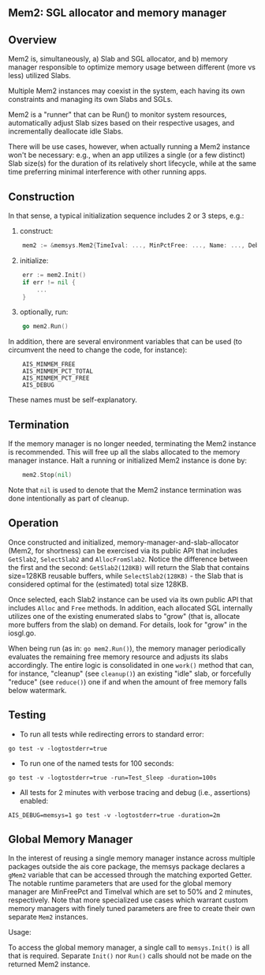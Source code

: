 Mem2: SGL allocator and memory manager
-----------------------------------------------------------------

## Overview


Mem2 is, simultaneously, a) Slab and SGL allocator, and b) memory manager
responsible to optimize memory usage between different (more vs less) utilized
Slabs.

Multiple Mem2 instances may coexist in the system, each having its own
constraints and managing its own Slabs and SGLs.

Mem2 is a "runner" that can be Run() to monitor system resources, automatically
adjust Slab sizes based on their respective usages, and incrementally
deallocate idle Slabs.

There will be use cases, however, when actually running a Mem2 instance
won't be necessary: e.g., when an app utilizes a single (or a few distinct)
Slab size(s) for the duration of its relatively short lifecycle,
while at the same time preferring minimal interference with other running apps.

## Construction

In that sense, a typical initialization sequence includes 2 or 3 steps, e.g.:
1) construct:
```go
	mem2 := &memsys.Mem2{TimeIval: ..., MinPctFree: ..., Name: ..., Debug: ...}
```
2) initialize:
```go
	err := mem2.Init()
	if err != nil {
		...
	}
```
3) optionally, run:
```go
	go mem2.Run()
```

In addition, there are several environment variables that can be used
(to circumvent the need to change the code, for instance):
```shell
	AIS_MINMEM_FREE
	AIS_MINMEM_PCT_TOTAL
	AIS_MINMEM_PCT_FREE
	AIS_DEBUG
```
These names must be self-explanatory.

## Termination

If the memory manager is no longer needed, terminating the Mem2 instance is recommended.
This will free up all the slabs allocated to the memory manager instance.
Halt a running or initialized Mem2 instance is done by:
```go
    mem2.Stop(nil)
```
Note that `nil` is used to denote that the Mem2 instance termination was done intentionally as part of cleanup.

## Operation

Once constructed and initialized, memory-manager-and-slab-allocator
(Mem2, for shortness) can be exercised via its public API that includes
`GetSlab2`, `SelectSlab2` and `AllocFromSlab2`. Notice the difference between
the first and the second: `GetSlab2(128KB)` will return the Slab that contains
size=128KB reusable buffers, while `SelectSlab2(128KB)` - the Slab that is
considered optimal for the (estimated) total size 128KB.

Once selected, each Slab2 instance can be used via its own public API that
includes `Alloc` and `Free` methods. In addition, each allocated SGL internally
utilizes one of the existing enumerated slabs to "grow" (that is, allocate more
buffers from the slab) on demand. For details, look for "grow" in the iosgl.go.

When being run (as in: `go mem2.Run()`), the memory manager periodically evaluates
the remaining free memory resource and adjusts its slabs accordingly.
The entire logic is consolidated in one `work()` method that can, for instance,
"cleanup" (see `cleanup()`) an existing "idle" slab,
or forcefully "reduce" (see `reduce()`) one if and when the amount of free
memory falls below watermark.

## Testing

* To run all tests while redirecting errors to standard error:
```
go test -v -logtostderr=true
```

* To run one of the named tests for 100 seconds:

```
go test -v -logtostderr=true -run=Test_Sleep -duration=100s
```

* All tests for 2 minutes with verbose tracing and debug (i.e., assertions) enabled:

```
AIS_DEBUG=memsys=1 go test -v -logtostderr=true -duration=2m
```

## Global Memory Manager

In the interest of reusing a single memory manager instance across multiple packages outside the ais core package, the memsys package declares a `gMem2` variable that can be accessed through the matching exported Getter.
The notable runtime parameters that are used for the global memory manager are MinFreePct and TimeIval which are set to 50% and 2 minutes, respectively.
Note that more specialized use cases which warrant custom memory managers with finely tuned parameters are free to create their own separate `Mem2` instances.

Usage:

To access the global memory manager, a single call to `memsys.Init()` is all that is required. Separate `Init()` nor `Run()` calls should not be made on the returned Mem2 instance.

